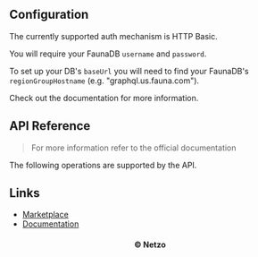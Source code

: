 ## Configuration

The currently supported auth mechanism is HTTP Basic.

You will require your FaunaDB `username` and `password`.

To set up your DB's `baseUrl` you will need to find your FaunaDB's
`regionGroupHostname` (e.g. "graphql.us.fauna.com").

Check out the documentation for more information.

## API Reference

> For more information refer to the official documentation

The following operations are supported by the API.

## Links

- [Marketplace](https://app.netzo.io/resources/resource-http-faunadb)
- [Documentation](https://docs.fauna.com/fauna/current/api/graphql/endpoints#bearer-token)

<div align="center">
  <h4>© Netzo</h4>
</div>

